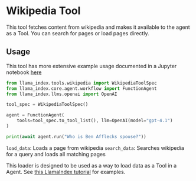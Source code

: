 # Wikipedia Tool

This tool fetches content from wikipedia and makes it available to the agent as a Tool. You can search for pages or load pages directly.

## Usage

This tool has more extensive example usage documented in a Jupyter notebook [here](https://github.com/run-llama/llama_index/blob/main/llama-index-integrations/tools/llama-index-tools-wikipedia/examples/wikipedia.ipynb)

```python
from llama_index.tools.wikipedia import WikipediaToolSpec
from llama_index.core.agent.workflow import FunctionAgent
from llama_index.llms.openai import OpenAI

tool_spec = WikipediaToolSpec()

agent = FunctionAgent(
    tools=tool_spec.to_tool_list(), llm=OpenAI(model="gpt-4.1")
)

print(await agent.run("Who is Ben Afflecks spouse?"))
```

`load_data`: Loads a page from wikipedia
`search_data`: Searches wikipedia for a query and loads all matching pages

This loader is designed to be used as a way to load data as a Tool in a Agent.
See [this LlamaIndex tutorial][1] for examples.

[1]: https://gpt-index.readthedocs.io/en/stable/examples/index_structs/knowledge_graph/KnowledgeGraphIndex_vs_VectorStoreIndex_vs_CustomIndex_combined.html#load-data-from-wikipedia
